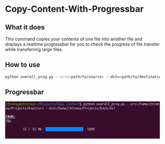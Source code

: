 # Copy-Content-With-Progressbar
## What it does
This command copies your contents of one file into another file and displays a realtime progressbar for you to check the progress of file transfer while transferring large files.


## How to use
```sh
python overall_prog.py --src=<path/to/source> --dst=<path/to/destination>
```

## Progressbar
<p float="left">
    <img src="imgs/copy.png" width="640"/>
</p>
